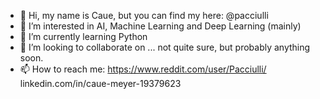 - 👋 Hi, my name is Caue, but you can find my here: @pacciulli
- 👀 I’m interested in AI, Machine Learning and Deep Learning (mainly)
- 🌱 I’m currently learning Python
- 💞️ I’m looking to collaborate on ... not quite sure, but probably anything soon.
- 📫 How to reach me: 
    https://www.reddit.com/user/Pacciulli/
    linkedin.com/in/caue-meyer-19379623

<!---
pacciulli/pacciulli is a ✨ special ✨ repository because its `README.md` (this file) appears on your GitHub profile.
You can click the Preview link to take a look at your changes.
--->
